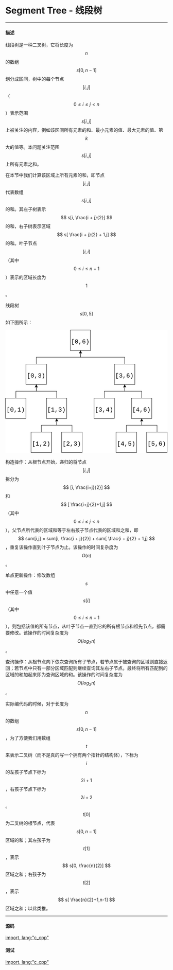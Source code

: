 <script type="text/javascript" src="https://cdn.mathjax.org/mathjax/latest/MathJax.js?config=TeX-AMS-MML_HTMLorMML"/></script>

# Segment Tree - 线段树

--------

#### 描述

线段树是一种二叉树，它将长度为$$ n $$的数组$$ s[0,n - 1] $$划分成区间，树中的每个节点$$ [i,j] $$（$$ 0 \leq i \leq j \lt n $$）表示范围$$ s[i,j] $$上被关注的内容，例如该区间所有元素的和、最小元素的值、最大元素的值、第$$ k $$大的值等。本问题关注范围$$ s[i,j] $$上所有元素之和。

在本节中我们计算该区域上所有元素的和，即节点$$ [i,j] $$代表数组$$ s[i,j] $$的和。其左子树表示$$ s[i, \frac{i + j}{2}] $$的和，右子树表示区域$$ s[ \frac{i + j}{2} + 1,j] $$的和。叶子节点$$ [i,i] $$（其中$$ 0 \leq i \leq n - 1 $$）表示的区域长度为$$ 1 $$。

线段树$$ s[0,5] $$如下图所示：

![SegmentTree1.svg](../res/SegmentTree1.svg)

构造操作：从根节点开始，递归的将节点$$ [i,j] $$拆分为$$ [i, \frac{i+j}{2}] $$和$$ [ \frac{i+j}{2}+1,j] $$（其中$$ 0 \leq i \leq j \lt n $$），父节点所代表的区域和等于左右孩子节点代表的区域和之和，即$$ sum[i,j] = sum[i, \frac{i + j}{2}] + sum[ \frac{i + j}{2} + 1,j] $$，重复该操作直到叶子节点为止。该操作的时间复杂度为$$ O(n) $$。

单点更新操作：修改数组$$ s $$中任意一个值$$ s[i] $$（其中$$ 0 \leq i \leq n-1 $$），则包括该值的所有节点，从叶子节点一直到它的所有根节点和祖先节点，都需要修改。该操作的时间复杂度为$$ O(log_2⁡n) $$。

查询操作：从根节点向下依次查询所有子节点，若节点属于被查询的区域则直接返回；若节点中只有一部分区域匹配则继续查询其左右子节点。最终将所有匹配到的区域的和加起来即为查询区域的和。该操作的时间复杂度为$$ O(log_2⁡n) $$。

实际编代码的时候，对于长度为$$ n $$的数组$$ s[0,n-1] $$，为了方便我们用数组$$ t $$来表示二叉树（而不是真的写一个拥有两个指针的结构体），下标为$$ i $$的左孩子节点下标为$$ 2i+1 $$，右孩子节点下标为$$ 2i+2 $$。$$ t[0] $$为二叉树的根节点，代表$$ s[0,n-1] $$区域的和；其左孩子为$$ t[1] $$，表示$$ s[0, \frac{n}{2}] $$区域之和；右孩子为$$ t[2] $$，表示$$ s[ \frac{n}{2}+1,n-1] $$区域之和；以此类推。

--------

#### 源码

[import, lang:"c_cpp"](../../../src/DataStructure/SegmentTree.h)

#### 测试

[import, lang:"c_cpp"](../../../src/DataStructure/SegmentTree.cpp)
